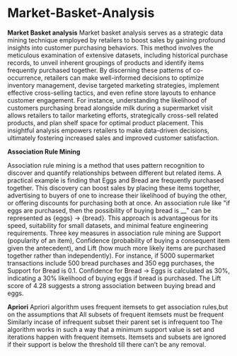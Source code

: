 # Market-Basket-Analysis
**Market Basket analysis**
Market basket analysis serves as a strategic data mining technique employed by retailers to boost sales by gaining profound insights into customer purchasing behaviors. This method involves the meticulous examination of extensive datasets, including historical purchase records, to unveil inherent groupings of products and identify items frequently purchased together.
By discerning these patterns of co-occurrence, retailers can make well-informed decisions to optimize inventory management, devise targeted marketing strategies, implement effective cross-selling tactics, and even refine store layouts to enhance customer engagement.
For instance, understanding the likelihood of customers purchasing bread alongside milk during a supermarket visit allows retailers to tailor marketing efforts, strategically cross-sell related products, and plan shelf space for optimal product placement. This insightful analysis empowers retailers to make data-driven decisions, ultimately fostering increased sales and improved customer satisfaction.

**Association Rule Mining**

Association rule mining is a method that uses pattern recognition to discover and quantify relationships between different but related items. A practical example is finding that Eggs and Bread are frequently purchased together. This discovery can boost sales by placing these items together, advertising to buyers of one to increase their likelihood of buying the other, or offering discounts for purchasing both at once.
An association rule like "if eggs are purchased, then the possibility of buying bread is __" can be represented as {eggs} -> {bread}. This approach is advantageous for its speed, suitability for small datasets, and minimal feature engineering requirements.
Three key measures in association rule mining are Support (popularity of an item), Confidence (probability of buying a consequent item given the antecedent), and Lift (how much more likely items are purchased together rather than independently).
For instance, if 5000 supermarket transactions include 500 bread purchases and 350 egg purchases, the Support for Bread is 0.1. Confidence for Bread -> Eggs is calculated as 30%, indicating a 30% likelihood of buying eggs if bread is purchased. The Lift score of 4.28 suggests a strong association between buying bread and eggs.

**Apriori**
Apriori algorithm uses frequent itemsets to get association rules,but on the assumptions that
All subsets of frequent itemsets must be frequent
Similarly incase of infrequent subset their parent set is infrequent too The algorithm works in such a way that a minimum support value is set and iterations happen with frequent itemsets. Itemsets and subsets are ignored if their support is below the threshold till there can’t be any removal.


